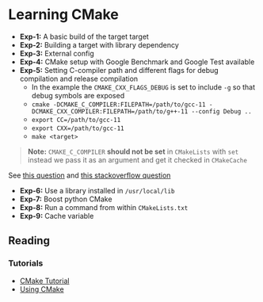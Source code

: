 # Learning CMake

- **Exp-1:** A basic build of the target target
- **Exp-2:** Building a target with library dependency
- **Exp-3:** External config
- **Exp-4:** CMake setup with Google Benchmark and Google Test available
- **Exp-5:** Setting C-compiler path and different flags for debug compilation and release compilation
  + In the example the `CMAKE_CXX_FLAGS_DEBUG` is set to include `-g` so that debug symbols are exposed
  + `cmake -DCMAKE_C_COMPILER:FILEPATH=/path/to/gcc-11 -DCMAKE_CXX_COMPILER:FILEPATH=/path/to/g++-11 --config Debug ..`
  + `export CC=/path/to/gcc-11`
  + `export CXX=/path/to/gcc-11`
  + `make <target>`

> **Note:** `CMAKE_C_COMPILER` **should not be set** in `CMakeLists` with `set` instead we pass it as an argument and get it checked in `CMakeCache`

See [this question](https://discourse.cmake.org/t/proper-way-to-set-compiler-and-language-standard-in-cmake/2756) and [this stackoverflow question](https://stackoverflow.com/questions/17275348/how-to-specify-new-gcc-path-for-cmake)
- **Exp-6:** Use a library installed in `/usr/local/lib`
- **Exp-7:** Boost python CMake
- **Exp-8:** Run a command from within `CMakeLists.txt`
- **Exp-9:** Cache variable

## Reading

### Tutorials

- [CMake Tutorial](https://cmake.org/cmake/help/latest/guide/tutorial/A%20Basic%20Starting%20Point.html)
- [Using CMake](https://eliasdaler.github.io/using-cmake/)
